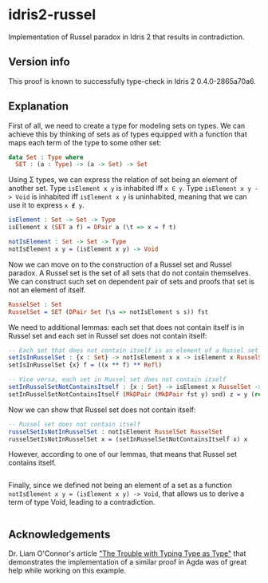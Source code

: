 # idris2-russel
Implementation of Russel paradox in Idris 2 that results in contradiction. 

## Version info
This proof is known to successfully type-check in Idris 2 0.4.0-2865a70a6.

## Explanation
First of all, we need to create a type for modeling sets on types. We can achieve this by thinking of sets as of types equipped with a function that maps each term of the type to some other set:
```idris
data Set : Type where
  SET : (a : Type) -> (a -> Set) -> Set
```

Using Σ types, we can express the relation of set being an element of another set. Type `isElement x y` is inhabited iff `x ∈ y`. Type `isElement x y -> Void` is inhabited iff `isElement x y` is uninhabited, meaning that we can use it to express `x ∉ y`. 
```idris
isElement : Set -> Set -> Type
isElement x (SET a f) = DPair a (\t => x = f t)

notIsElement : Set -> Set -> Type
notIsElement x y = (isElement x y) -> Void 
```

Now we can move on to the construction of a Russel set and Russel paradox. A Russel set is the set of all sets that do not contain themselves. We can construct such set on dependent pair of sets and proofs that set is not an element of itself.
```idris
RusselSet : Set
RusselSet = SET (DPair Set (\s => notIsElement s s)) fst
```

We need to additional lemmas: each set that does not contain itself is in Russel set and each set in Russel set does not contain itself:
```idris
-- Each set that does not contain itself is an element of a Russel set
setIsInRusselSet : {x : Set} -> notIsElement x x -> isElement x RusselSet
setIsInRusselSet {x} f = ((x ** f) ** Refl)

-- Vice versa, each set in Russel set does not contain itself
setInRusselSetNotContainsItself : {x : Set} -> isElement x RusselSet -> notIsElement x x 
setInRusselSetNotContainsItself (MkDPair (MkDPair fst y) snd) z = y (rewrite sym snd in z)
```

Now we can show that Russel set does not contain itself:
```idris
-- Russel set does not contain itself
russelSetIsNotInRusselSet : notIsElement RusselSet RusselSet
russelSetIsNotInRusselSet x = (setInRusselSetNotContainsItself x) x 
```

However, according to one of our lemmas, that means that Russel set contains itself. 
```idris

```

Finally, since we defined not being an element of a set as a function `notIsElement x y = (isElement x y) -> Void`, that allows us to derive a term of type Void, leading to a contradiction.
```idris

```

## Acknowledgements
Dr. Liam O'Connor's article ["The Trouble with Typing Type as Type"](http://liamoc.net/posts/2015-09-10-girards-paradox.html) that demonstrates the implementation of a similar proof in Agda was of great help while working on this example.
